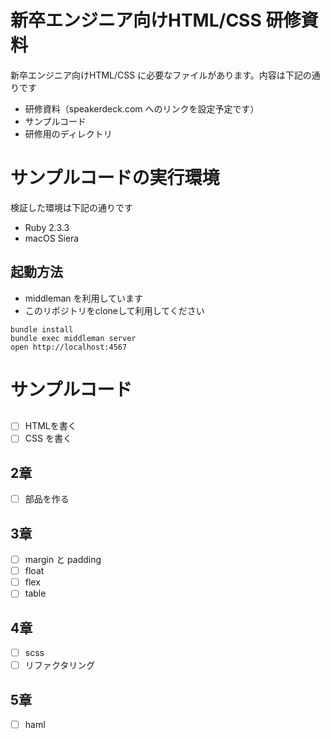 # 新卒エンジニア向けHTML/CSS 研修資料

新卒エンジニア向けHTML/CSS に必要なファイルがあります。内容は下記の通りです

- 研修資料（speakerdeck.com へのリンクを設定予定です）
- サンプルコード
- 研修用のディレクトリ

# サンプルコードの実行環境

検証した環境は下記の通りです

- Ruby 2.3.3
- macOS Siera

## 起動方法

- middleman を利用しています
- このリポジトリをcloneして利用してください

```
bundle install
bundle exec middleman server
open http://localhost:4567
```

# サンプルコード

## 

- [ ] HTMLを書く
- [ ] CSS を書く

## 2章

- [ ] 部品を作る

## 3章

- [ ] margin と padding
- [ ] float
- [ ] flex
- [ ] table

## 4章
- [ ] scss
- [ ] リファクタリング

## 5章

- [ ] haml
